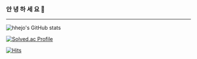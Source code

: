 ### 안 녕 하 세 요 👋

---

![hhejo's GitHub stats](https://github-readme-stats.vercel.app/api?username=hhejo&show_icons=true&theme=default)

[![Solved.ac Profile](http://mazassumnida.wtf/api/v2/generate_badge?boj=verymanycoins)](https://solved.ac/verymanycoins/)

[![Hits](https://hits.seeyoufarm.com/api/count/incr/badge.svg?url=https%3A%2F%2Fgithub.com%2Fhhejo%2Fhit-counter&count_bg=%236CADDF&title_bg=%2300285E&icon=&icon_color=%23E7E7E7&title=hits&edge_flat=false)](https://hits.seeyoufarm.com)

<!--
**hhejo/hhejo** is a ✨ _special_ ✨ repository because its `README.md` (this file) appears on your GitHub profile.

Here are some ideas to get you started:

- 🔭 I’m currently working on ...
- 🌱 I’m currently learning ...
- 👯 I’m looking to collaborate on ...
- 🤔 I’m looking for help with ...
- 💬 Ask me about ...
- 📫 How to reach me: ...
- 😄 Pronouns: ...
- ⚡ Fun fact: ...
-->
